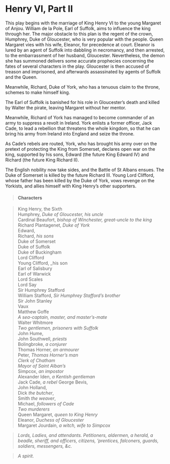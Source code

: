 <!-- ======================================================================
--- Search engine
title:          Henry VI, Part II
keywords:       Henry VI, part, history
description:    Henry VI, Part II by William Shakespeare.
--- Menu system
order:          50
text:           Henry VI, Part II
hidden:         false
umbel:          false
--- Page properties
id:             
document:       
layout:         layout-2-left
$-left:         play-list
searchable:     true
======================================================================= -->

# Henry VI, Part II

This play begins with the marriage of King Henry VI to the young Margaret of
Anjou. William de la Pole, Earl of Suffolk, aims to influence the king through
her. The major obstacle to this plan is the regent of the crown, Humphrey, Duke
of Gloucester, who is very popular with the people. Queen Margaret vies with his
wife, Eleanor, for precedence at court. Eleanor is lured by an agent of Suffolk
into dabbling in necromancy, and then arrested, to the embarrassment of her
husband, Gloucester. Nevertheless, the demon she has summoned delivers some
accurate prophecies concerning the fates of several characters in the play.
Gloucester is then accused of treason and imprisoned, and afterwards assassinated
by agents of Suffolk and the Queen.

Meanwhile, Richard, Duke of York, who has a tenuous claim to the throne, schemes
to make himself king.

The Earl of Suffolk is banished for his role in Gloucester’s death and killed by
Walter the pirate, leaving Margaret without her mentor.

Meanwhile, Richard of York has managed to become commander of an army to suppress
a revolt in Ireland. York enlists a former officer, Jack Cade, to lead a rebellion
that threatens the whole kingdom, so that he can bring his army from Ireland into
England and seize the throne.

As Cade’s rebels are routed, York, who has brought his army over on the pretext
of protecting the King from Somerset, declares open war on the king, supported
by his sons, Edward (the future King Edward IV) and Richard (the future King
Richard II).

The English nobility now take sides, and the Battle of St Albans ensues. The
Duke of Somerset is killed by the future Richard III. Young Lord Clifford, whose
father has been killed by the Duke of York, vows revenge on the Yorkists, and
allies himself with King Henry’s other supporters.

>   #### Characters
    
>   King Henry, the Sixth  
    Humphrey, _Duke of Gloucester, his uncle_  
    Cardinal Beaufort, _bishop of Winchester, great-uncle to the king_  
    Richard Plantagenet, _Duke of York_  
    Edward,  
    Richard, _his sons_  
    Duke of Somerset  
    Duke of Suffolk  
    Duke of Buckingham  
    Lord Clifford  
    Young Clifford, _his son  
    Earl of Salisbury  
    Earl of Warwick  
    Lord Scales  
    Lord Say  
    Sir Humphrey Stafford  
    William Stafford, _Sir Humphrey Stafford’s brother_  
    Sir John Stanley  
    Vaux  
    Matthew Goffe  
    _A sea-captain, master, and master’s-mate_  
    Walter Whitmore  
    _Two gentlemen, prisoners with Suffolk_  
    John Hume,  
    John Southwell, _priests_  
    Bolingbroke, _a conjurer_  
    Thomas Horner, _an armourer_  
    Peter, _Thomas Horner’s man_  
    _Clerk of Chatham_  
    _Mayor of Saint Alban’s_  
    Simpcox, _an impostor_  
    Alexander Iden, _a Kentish gentleman_  
    Jack Cade, _a rebel_
    George Bevis,  
    John Holland,  
    Dick _the butcher_,  
    Smith _the weaver_,  
    Michael, _followers of Cade_  
    _Two murderers_  
    Queen Margaret, _queen to King Henry_  
    Eleanor, _Duchess of Gloucester_  
    Margaret Jourdain, _a witch, wife to Simpcox_ 
    
>   _Lords, Ladies, and attendants. Petitioners, aldermen, a herald, a beadle, sheriff,
    and officers, citizens, ’prentices, falconers, guards, soldiers, messengers, &c._
    
>   _A spirit._
